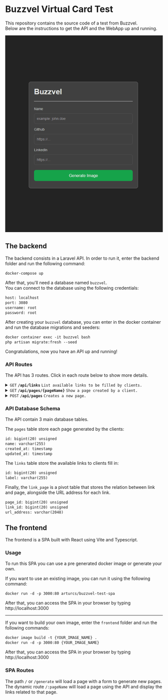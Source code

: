 # Buzzvel Virtual Card Test

This repository contains the source code of a test from Buzzvel.  
Below are the instructions to get the API and the WebApp up and running.

![Preview](showcase.gif)

## The backend

The backend consists in a Laravel API. In order to run it, enter the backend folder and run the following command:

```
docker-compose up
```

After that, you'll need a database named `buzzvel`.  
You can connect to the database using the following credentials:

```
host: localhost
port: 3080
username: root
password: root
```

After creating your `buzzvel` database, you can enter in the docker container and run the database migrations and seeders:

```
docker container exec -it buzzvel bash
php artisan migrate:fresh --seed
```

Congratulations, now you have an API up and running!

### API Routes

The API has 3 routes. Click in each route below to show more details.

<details>
    <summary>
        <code>GET</code>
        <code><b>/api/links</b></code>
        <code>List available links to be filled by clients.</code>
    </summary>

##### Responses
> | http code | content-type       | response                                        |
> | --------- | ------------------ | ----------------------------------------------- |
> | `200`     | `application/json` | array of items [{"id": number,"label": string}] |

</details>

<details>
    <summary>
        <code>GET</code>
        <code><b>/api/pages/{pageName}</b></code>
        <code>Show a page created by a client.</code>
    </summary>

##### Parameters
> | name       | optional | data type | description                                               |
> | ---------- | -------- | --------- | --------------------------------------------------------- |
> | `pageName` | no       | string    | The page name choosen by the client in the creation form. |

##### Responses
> | http code | content-type       | response              |
> | --------- | ------------------ | --------------------- |
> | `200`     | `application/json` | Page info (see below) |
> | `404`     | `text/plain`       | Not found             |

Page info response example:

```
{
   "name":"test",
   "links":[
      {
         "id":2,
         "label":"Github",
         "pivot":{
            "page_id":12,
            "link_id":2,
            "url_address":"github.com"
         }
      },
      {
         "id":1,
         "label":"LinkedIn",
         "pivot":{
            "page_id":12,
            "link_id":1,
            "url_address":"http:\/\/linkedin.com"
         }
      }
   ]
}
```

</details>

<details>
    <summary>
        <code>POST</code>
        <code><b>/api/pages</b></code>
        <code>Creates a new page.</code>
    </summary>

##### Parameters
> | name    | optional                 | data type        | description                                            |
> | ------- | ------------------------ | ---------------- | ------------------------------------------------------ |
> | `name`  | no                       | string           | The page name that will represent the URL path.        |
> | `links` | no (at least 1 required) | array of objects | The links to be shown at the page (see example below). |

Example of POST:

```
{
   "name":"john",
   "links":[
      {
         "link_id":2,
         "url_address":"github.com/test"
      },
      {
         "link_id":1,
         "url_address":"linkedin.com/test"
      }
   ]
}
```

##### Responses
> | http code | content-type       | response                                                       |
> | --------- | ------------------ | -------------------------------------------------------------- |
> | `200`     | `application/json` | {name: string}                                                 |
> | `422`     | `application/json` | Object containing one or more field errors (see example below) |

Example response for status 422:

```
{
   "name":[
      "The name has already been taken."
   ]
}
```

</details>

### API Database Schema

The API contain 3 main database tables.

The `pages` table store each page generated by the clients:

```
id: bigint(20) unsigned
name: varchar(255)
created_at: timestamp
updated_at: timestamp
```

The `links` table store the available links to clients fill in:

```
id: bigint(20) unsigned
label: varchar(255)
```

Finally, the `link_page` is a pivot table that stores the relation between link and page, alongside the URL address for each link.

```
page_id: bigint(20) unsigned
link_id: bigint(20) unsigned
url_address: varchar(2048)
```

## The frontend

The frontend is a SPA built with React using Vite and Typescript.

### Usage
To run this SPA you can use a pre generated docker image or generate your own.

If you want to use an existing image, you can run it using the following command:
```
docker run -d -p 3000:80 arturcs/buzzvel-test-spa
```
After that, you can access the SPA in your browser by typing http://localhost:3000

----

If you want to build your own image, enter the `frontend` folder and run the following commands:
```
docker image build -t {YOUR_IMAGE_NAME} .
docker run -d -p 3000:80 {YOUR_IMAGE_NAME}
```
After that, you can access the SPA in your browser by typing http://localhost:3000

### SPA Routes
The path `/` or `/generate` will load a page with a form to generate new pages.  
The dynamic route `/:pageName` will load a page using the API and display the links related to that page.